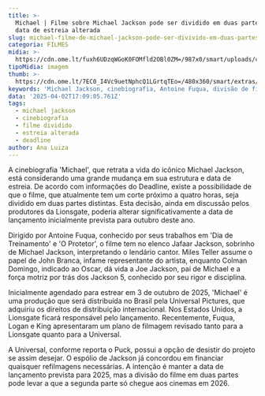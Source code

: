 ```yaml
---
title: >-
  Michael | Filme sobre Michael Jackson pode ser dividido em duas partes e ter
  data de estreia alterada
slug: michael-filme-de-michael-jackson-pode-ser-divivido-em-duas-partes-e-mudar-data
categoria: FILMES
midia: >-
  https://cdn.ome.lt/fuxh6UDzqWGoK0FOMfld2OBl0ZM=/987x0/smart/uploads/conteudo/fotos/OMELETE_CAPA_-_2025-04-02T140050.806.png
tipoMidia: imagem
thumb: >-
  https://cdn.ome.lt/7EC0_I4Vc9uetNphcQ1LGrtqTEo=/480x360/smart/extras/conteudos/omelete_THUMB_-_2025-04-02T140028.260.png
keywords: 'Michael Jackson, cinebiografia, Antoine Fuqua, divisão de filme, estreia'
data: '2025-04-02T17:09:05.761Z'
tags:
  - michael jackson
  - cinebiografia
  - filme dividido
  - estreia alterada
  - deadline
author: Ana Luiza
---
```


A cinebiografia 'Michael', que retrata a vida do icônico Michael Jackson, está considerando uma grande mudança em sua estrutura e data de estreia. De acordo com informações do Deadline, existe a possibilidade de que o filme, que atualmente tem um corte próximo a quatro horas, seja dividido em duas partes distintas. Esta decisão, ainda em discussão pelos produtores da Lionsgate, poderia alterar significativamente a data de lançamento inicialmente prevista para outubro deste ano.

Dirigido por Antoine Fuqua, conhecido por seus trabalhos em 'Dia de Treinamento' e 'O Protetor', o filme tem no elenco Jafaar Jackson, sobrinho de Michael Jackson, interpretando o lendário cantor. Miles Teller assume o papel de John Branca, infame representante do artista, enquanto Colman Domingo, indicado ao Oscar, dá vida a Joe Jackson, pai de Michael e a força motriz por trás dos Jackson 5, conhecido por seu rigor e disciplina.

Inicialmente agendado para estrear em 3 de outubro de 2025, 'Michael' é uma produção que será distribuída no Brasil pela Universal Pictures, que adquiriu os direitos de distribuição internacional. Nos Estados Unidos, a Lionsgate ficará responsável pelo lançamento. Recentemente, Fuqua, Logan e King apresentaram um plano de filmagem revisado tanto para a Lionsgate quanto para a Universal.

A Universal, conforme reporta o Puck, possui a opção de desistir do projeto se assim desejar. O espólio de Jackson já concordou em financiar quaisquer refilmagens necessárias. A intenção é manter a data de lançamento prevista para 2025, mas a divisão do filme em duas partes pode levar a que a segunda parte só chegue aos cinemas em 2026.
